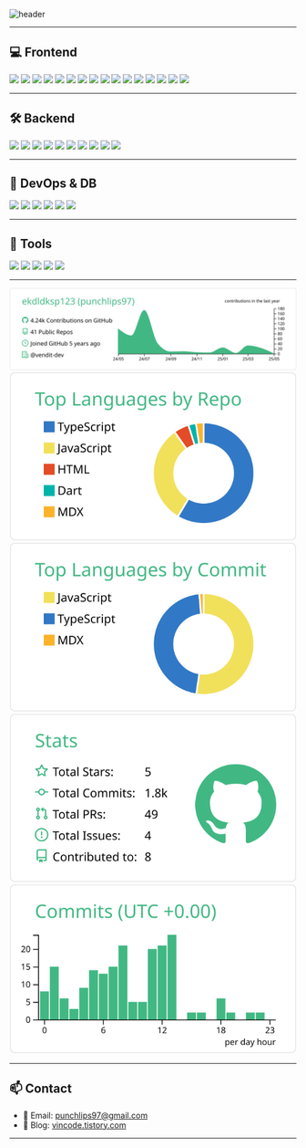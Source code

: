![header](https://capsule-render.vercel.app/api?type=waving&section=header&color=gradient&customColorList=0,2,3&height=250&text=intro%20🍒&fontSize=70)

---

## 💻 Frontend
<p>
  <img src="https://img.shields.io/badge/HTML5-E34F26?style=flat&logo=html5&logoColor=white"/>
  <img src="https://img.shields.io/badge/CSS3-1572B6?style=flat&logo=css3&logoColor=white"/>
  <img src="https://img.shields.io/badge/Sass-CC6699?style=flat&logo=sass&logoColor=white"/>
  <img src="https://img.shields.io/badge/JavaScript-F7DF1E?style=flat&logo=javascript&logoColor=black"/>
  <img src="https://img.shields.io/badge/TypeScript-3178C6?style=flat&logo=typescript&logoColor=white"/>
  <img src="https://img.shields.io/badge/React-20232A?style=flat&logo=react&logoColor=61DAFB"/>
  <img src="https://img.shields.io/badge/Next.js-000000?style=flat&logo=next.js&logoColor=white"/>
  <img src="https://img.shields.io/badge/Svelte-FF3E00?style=flat&logo=svelte&logoColor=white"/>
  <img src="https://img.shields.io/badge/Redux Saga-9999FF?style=flat&logo=redux-saga&logoColor=white"/>
  <img src="https://img.shields.io/badge/Recoil-3578E5?style=flat&logo=recoil&logoColor=white"/>
  <img src="https://img.shields.io/badge/Zustand-FF6A00?style=flat&logo=zustand&logoColor=white"/>
  <img src="https://img.shields.io/badge/Storybook-FF4785?style=flat&logo=storybook&logoColor=white"/>
  <img src="https://img.shields.io/badge/Immer-00E7C3?style=flat&logo=immer&logoColor=black"/>
  <img src="https://img.shields.io/badge/Chart.js-FF6384?style=flat&logo=chart.js&logoColor=white"/>
  <img src="https://img.shields.io/badge/Plotly-3F4F75?style=flat&logo=plotly&logoColor=white"/>
  <img src="https://img.shields.io/badge/WebGL-990000?style=flat&logo=webgl&logoColor=white"/>
</p>

---

## 🛠 Backend
<p>
  <img src="https://img.shields.io/badge/Node.js-339933?style=flat&logo=node.js&logoColor=white"/>
  <img src="https://img.shields.io/badge/Nest.js-E0234E?style=flat&logo=nestjs&logoColor=white"/>
  <img src="https://img.shields.io/badge/Express-000000?style=flat&logo=express&logoColor=white"/>
  <img src="https://img.shields.io/badge/GraphQL-E10098?style=flat&logo=graphql&logoColor=white"/>
  <img src="https://img.shields.io/badge/Electron-47848F?style=flat&logo=electron&logoColor=white"/>
  <img src="https://img.shields.io/badge/Web3.js-F16822?style=flat&logo=web3.js&logoColor=white"/>
  <img src="https://img.shields.io/badge/Firebase-FFCA28?style=flat&logo=firebase&logoColor=black"/>
  <img src="https://img.shields.io/badge/Spring Boot-6DB33F?style=flat&logo=spring-boot&logoColor=white"/>
  <img src="https://img.shields.io/badge/Java-007396?style=flat&logo=java&logoColor=white"/>
  <img src="https://img.shields.io/badge/Gradle-02303A?style=flat&logo=gradle&logoColor=white"/>
</p>

---

## 🧰 DevOps & DB
<p>
  <img src="https://img.shields.io/badge/Docker-2496ED?style=flat&logo=docker&logoColor=white"/>
  <img src="https://img.shields.io/badge/MongoDB-47A248?style=flat&logo=mongodb&logoColor=white"/>
  <img src="https://img.shields.io/badge/Redis-DC382D?style=flat&logo=redis&logoColor=white"/>
  <img src="https://img.shields.io/badge/MariaDB-003545?style=flat&logo=mariadb&logoColor=white"/>
  <img src="https://img.shields.io/badge/Oracle-F80000?style=flat&logo=oracle&logoColor=white"/>
  <img src="https://img.shields.io/badge/Amazon AWS-232F3E?style=flat&logo=amazon-aws&logoColor=white"/>
</p>

---

## 🌟 Tools
<p>
  <img src="https://img.shields.io/badge/Git-F05032?style=flat&logo=git&logoColor=white"/>
  <img src="https://img.shields.io/badge/GitHub-181717?style=flat&logo=github&logoColor=white"/>
  <img src="https://img.shields.io/badge/Bitbucket-0052CC?style=flat&logo=bitbucket&logoColor=white"/>
  <img src="https://img.shields.io/badge/Atlassian-0052CC?style=flat&logo=atlassian&logoColor=white"/>
  <img src="https://img.shields.io/badge/Linux-FCC624?style=flat&logo=linux&logoColor=black"/>
</p>

---

[![](https://raw.githubusercontent.com/ekdldksp123/ekdldksp123/main/profile-summary-card-output/vue/0-profile-details.svg)](https://github.com/vn7n24fzkq/github-profile-summary-cards)
[![](https://raw.githubusercontent.com/ekdldksp123/ekdldksp123/main/profile-summary-card-output/vue/1-repos-per-language.svg)](https://github.com/vn7n24fzkq/github-profile-summary-cards) [![](https://raw.githubusercontent.com/ekdldksp123/ekdldksp123/main/profile-summary-card-output/vue/2-most-commit-language.svg)](https://github.com/vn7n24fzkq/github-profile-summary-cards)
[![](https://raw.githubusercontent.com/ekdldksp123/ekdldksp123/main/profile-summary-card-output/vue/3-stats.svg)](https://github.com/vn7n24fzkq/github-profile-summary-cards) [![](https://raw.githubusercontent.com/ekdldksp123/ekdldksp123/main/profile-summary-card-output/vue/4-productive-time.svg)](https://github.com/vn7n24fzkq/github-profile-summary-cards)

---

## 📫 Contact
- 📧 Email: [punchlips97@gmail.com](mailto:punchlips97@gmail.com)
- 📝 Blog: [vincode.tistory.com](https://vincode.tistory.com/)

---


